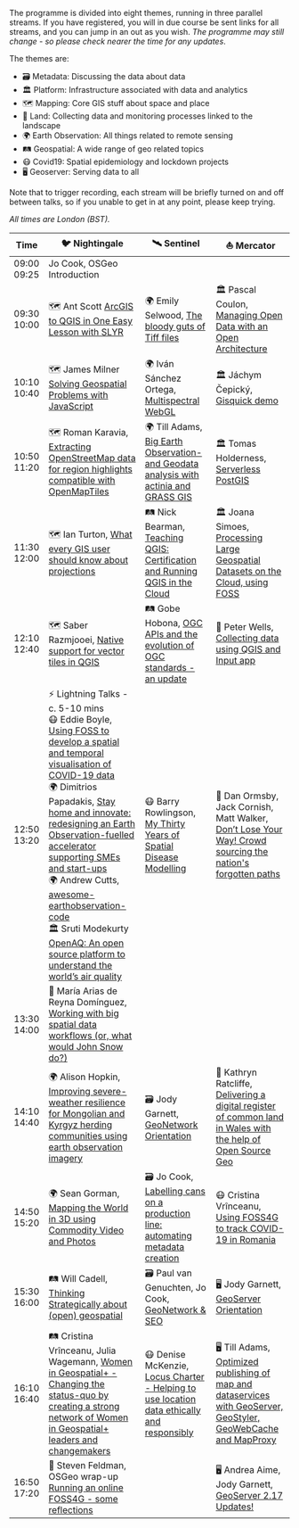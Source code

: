 The programme is divided into eight themes, running in three parallel streams. If you have registered, you will in due course be sent links for all streams, and you can jump in an out as you wish. _The programme may still change - so please check nearer the time for any updates_.

The themes are:
* 🗃️ Metadata: Discussing the data about data
* 🏛️ Platform: Infrastructure associated with data and analytics
* 🗺️ Mapping: Core GIS stuff about space and place
* 🚜 Land: Collecting data and monitoring processes linked to the landscape
* 🌍 Earth Observation: All things related to remote sensing
* 🛤️ Geospatial: A wide range of geo related topics
* 😷 Covid19: Spatial epidemiology and lockdown projects 
* 🖥️ Geoserver: Serving data to all 

Note that to trigger recording, each stream will be briefly turned on and off between talks, so if you unable to get in at any point, please keep trying.

*All times are London (BST).*

| Time  | 🐦 Nightingale  | 🛰️ Sentinel  | ⛵ Mercator |
| ------------- |----------| -------------| -------------|
| 09:00	09:25 | Jo Cook, OSGeo Introduction || |
| 09:30	10:00 |🗺️ Ant Scott [ArcGIS to QGIS in One Easy Lesson with SLYR](https://uk.osgeo.org/foss4gukonline2020/sessions.html#arcgis-to-qgis-in-one-easy-lesson-demo) |🌍 Emily Selwood, [The bloody guts of Tiff files](https://uk.osgeo.org/foss4gukonline2020/sessions.html#the-bloody-guts-of-tiff-files-presentation)|🏛️ Pascal Coulon, [Managing Open Data with an Open Architecture](https://uk.osgeo.org/foss4gukonline2020/sessions.html#managing-open-data-with-an-open-architecture-demo)|
| 10:10	10:40 |🗺️ James Milner	[Solving Geospatial Problems with JavaScript](https://uk.osgeo.org/foss4gukonline2020/sessions.html#solving-geospatial-problems-with-javascript-presentation)|🌍 Iván Sánchez Ortega, [Multispectral WebGL](https://uk.osgeo.org/foss4gukonline2020/sessions.html#multispectral-webgl-demo)|🏛️ Jáchym Čepický, [Gisquick demo](https://uk.osgeo.org/foss4gukonline2020/sessions.html#gisquick-demo-presentation-demo)|
| 10:50	11:20 |🗺️ Roman Karavia, [Extracting OpenStreetMap data for region highlights compatible with OpenMapTiles](https://uk.osgeo.org/foss4gukonline2020/sessions.html#extracting-openstreetmap-data-for-region-highlights-compatible-with-openmaptiles-presentation)|🌍 Till Adams, [Big Earth Observation- and Geodata analysis with actinia and GRASS GIS](https://uk.osgeo.org/foss4gukonline2020/sessions.html#big-earth-observation--and-geodata-analysis-with-actinia-and-grass-gis-presentation)|🏛️ Tomas Holderness, [Serverless PostGIS](https://uk.osgeo.org/foss4gukonline2020/sessions.html#serverless-postgis-demo)| 
| 11:30	12:00 |🗺️ Ian Turton, [What every GIS user should know about projections](https://uk.osgeo.org/foss4gukonline2020/sessions.html#what-every-gis-user-should-know-about-projections-presentation)|🛤️ Nick Bearman, [Teaching QGIS: Certification and Running QGIS in the Cloud](https://uk.osgeo.org/foss4gukonline2020/sessions.html#teaching-qgis-certification-and-running-qgis-in-the-cloud-presentation)|🏛️ Joana Simoes, [Processing Large Geospatial Datasets on the Cloud, using FOSS](https://uk.osgeo.org/foss4gukonline2020/sessions.html#processing-large-geospatial-datasets-on-the-cloud-using-foss-presentation)|
| 12:10	12:40 |🗺️ Saber Razmjooei, [Native support for vector tiles in QGIS ](https://uk.osgeo.org/foss4gukonline2020/sessions.html#native-support-for-vector-tiles-in-qgis-presentation)|🛤️ Gobe Hobona, [OGC APIs and the evolution of OGC standards - an update](https://uk.osgeo.org/foss4gukonline2020/sessions.html#ogc-apis-and-the-evolution-of-ogc-standards---an-update-presentation)|🚜 Peter Wells, [Collecting data using QGIS and Input app](https://uk.osgeo.org/foss4gukonline2020/sessions.html#collecting-data-using-qgis-and-input-app-demo)|
| 12:50	13:20 |⚡ Lightning	Talks - c. 5-10 mins <br/>😷 Eddie Boyle, [Using FOSS to develop a spatial and temporal visualisation of COVID-19 data](https://uk.osgeo.org/foss4gukonline2020/sessions.html#using-foss-to-develop-a-spatial-and-temporal-visualisation-of-covid-19-data-lightning-talk)<br/>🌍 Dimitrios Papadakis, [Stay home and innovate: redesigning an Earth Observation-fuelled accelerator supporting SMEs and start-ups](https://uk.osgeo.org/foss4gukonline2020/sessions.html#stay-home-and-innovate-redesigning-an-earth-observation-fuelled-accelerator-supporting-smes-and-start-ups-lightning-talk)<br/>🌍 Andrew Cutts, [awesome-earthobservation-code](https://uk.osgeo.org/foss4gukonline2020/sessions.html#awesome-earthobservation-code-lightning-talk)<br/>🏛️ Sruti Modekurty [OpenAQ: An open source platform to understand the world’s air quality](https://uk.osgeo.org/foss4gukonline2020/sessions.html#openaq-an-open-source-platform-to-understand-the-worlds-air-quality-lightning-talk)|😷 Barry Rowlingson, [My Thirty Years of Spatial Disease Modelling](https://uk.osgeo.org/foss4gukonline2020/sessions.html#my-thirty-years-of-spatial-disease-modelling-presentation)|🚜 Dan Ormsby, Jack Cornish, Matt Walker, [Don’t Lose Your Way! Crowd sourcing the nation's forgotten paths](https://uk.osgeo.org/foss4gukonline2020/sessions.html#dont-lose-your-way--crowd-sourcing-the-nations-forgotten-paths-presentation)|
| 13:30	14:00 |🔑 María Arias de Reyna Domínguez, [Working with big spatial data workflows (or, what would John Snow do?)](https://uk.osgeo.org/foss4gukonline2020/sessions.html#working-with-big-spatial-data-workflows-or-what-would-john-snow-do-keynote)| |||
| 14:10	14:40 |🌍 Alison Hopkin, [Improving severe-weather resilience for Mongolian and Kyrgyz herding communities using earth observation imagery](https://uk.osgeo.org/foss4gukonline2020/sessions.html#improving-severe-weather-resilience-for-mongolian-and-kyrgyz-herding-communities-using-earth-observation-imagery-presentation)|🗃️ Jody Garnett, [GeoNetwork Orientation](https://uk.osgeo.org/foss4gukonline2020/sessions.html#geonetwork-orientation-presentation)|🚜 Kathryn Ratcliffe, [Delivering a digital register of common land in Wales with the help of Open Source Geo](https://uk.osgeo.org/foss4gukonline2020/sessions.html#delivering-a-digital-register-of-common-land-in-wales-with-the-help-of-open-source-geo-demo)|
| 14:50	15:20 |🌍 Sean Gorman, [Mapping the World in 3D using Commodity Video and Photos](https://uk.osgeo.org/foss4gukonline2020/sessions.html#mapping-the-world-in-3d-using-commodity-video-and-photos-presentation)| 🗃️ Jo Cook, [Labelling cans on a production line: automating metadata creation](https://uk.osgeo.org/foss4gukonline2020/sessions.html#labelling-cans-on-a-production-line-automating-metadata-creation-demo)|😷 Cristina Vrînceanu, [Using FOSS4G to track COVID-19 in Romania](https://uk.osgeo.org/foss4gukonline2020/sessions.html#using-foss4g-to-track-covid-19-in-romania-demo)| 
| 15:30	16:00 |🛤️ Will Cadell, [Thinking Strategically about (open) geospatial](https://uk.osgeo.org/foss4gukonline2020/sessions.html#thinking-strategically-about-open-geospatial-presentation)|🗃️ Paul van Genuchten, Jo Cook, [GeoNetwork & SEO](https://uk.osgeo.org/foss4gukonline2020/sessions.html#geonetwork--seo-presentation)|🖥️ Jody Garnett, [GeoServer Orientation](https://uk.osgeo.org/foss4gukonline2020/sessions.html#geoserver-orientation-presentation)|
| 16:10	16:40 |🛤️ Cristina Vrînceanu, Julia Wagemann, [Women in Geospatial+ - Changing the status-quo by creating a strong network of Women in Geospatial+ leaders and changemakers](https://uk.osgeo.org/foss4gukonline2020/sessions.html#women-in-geospatial---changing-the-status-quo-by-creating-a-strong-network-of-women-in-geospatial-leaders-and-changemakers-presentation)|😷 Denise McKenzie, [Locus Charter - Helping to use location data ethically and responsibly](https://uk.osgeo.org/foss4gukonline2020/sessions.html#locus-charter---helping-to-use-location-data-ethically-and-responsibly-presentation)|🖥️ Till Adams, [Optimized publishing of map and dataservices with GeoServer, GeoStyler, GeoWebCache and MapProxy](https://uk.osgeo.org/foss4gukonline2020/sessions.html#optimized-publishing-of-map-and-dataservices-with-geoserver-geostyler-geowebcache-and-mapproxy-presentation)|
| 16:50	17:20 |🔑 Steven Feldman, OSGeo wrap-up [Running an online FOSS4G - some reflections](https://uk.osgeo.org/foss4gukonline2020/sessions.html#running-an-online-foss4g---some-reflections-keynote)| |🖥️ Andrea Aime, Jody Garnett, [GeoServer 2.17 Updates!](https://uk.osgeo.org/foss4gukonline2020/sessions.html#geoserver-217-updatespresentation)|
